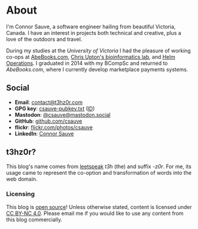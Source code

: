# About

I'm Connor Sauve, a software engineer hailing from beautiful Victoria, Canada. I have an interest in projects both technical and creative, plus a love of the outdoors and travel.

During my studies at the _University of Victoria_ I had the pleasure of working co-ops at [AbeBooks.com](https://www.abebooks.com/), [Chris Upton's bioinformatics lab](https://web.uvic.ca/~cupton/), and [Helm Operations](https://www.helmoperations.com/). I graduated in 2014 with my BCompSc and returned to *AbeBooks.com*, where I currently develop marketplace payments systems.

## Social
* **Email**: [contact@t3hz0r.com](mailto:contact@t3hz0r.com)
* **GPG key**: [csauve-pubkey.txt](csauve-pubkey.txt) ([ID](csauve-pubkey-id.txt))
* **Mastodon**: [@csauve@mastodon.social](https://mastodon.social/@csauve)
* **GitHub**: [github.com/csauve](https://github.com/csauve)
* **flickr**: [flickr.com/photos/csauve](https://www.flickr.com/photos/csauve/)
* **LinkedIn**: [Connor Sauve](https://www.linkedin.com/in/connor-sauve-44908534)

## t3hz0r?
This blog's name comes from [leetspeak](https://en.wikipedia.org/wiki/Leet) _t3h_ (the) and suffix _-z0r_. For me, its usage came to represent the co-option and transformation of words into the web domain.

### Licensing
This blog is [open source](https://github.com/csauve/blog)! Unless otherwise stated, content is licensed under [CC BY-NC 4.0](https://creativecommons.org/licenses/by-nc/4.0/). Please email me if you would like to use any content from this blog commercially.
